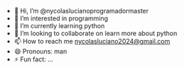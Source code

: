 - 👋 Hi, I’m @nycolaslucianoprogramadormaster
- 👀 I’m interested in programming
- 🌱 I’m currently learning python
- 💞️ I’m looking to collaborate on learn more about python
- 📫 How to reach me nycolasluciano2024@gmail.com
- 😄 Pronouns: man
- ⚡ Fun fact: ...

<!---
nycolaslucianoprogramadormaster/nycolaslucianoprogramadormaster is a ✨ special ✨ repository because its `README.md` (this file) appears on your GitHub profile.
You can click the Preview link to take a look at your changes.
--->

